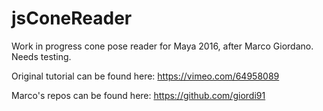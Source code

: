 # jsConeReader
Work in progress cone pose reader for Maya 2016, after Marco Giordano. Needs testing.

Original tutorial can be found here:
https://vimeo.com/64958089

Marco's repos can be found here:
https://github.com/giordi91
